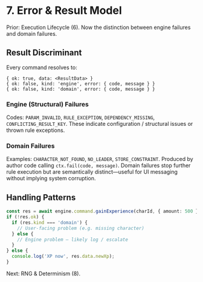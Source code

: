 # 7. Error & Result Model

Prior: Execution Lifecycle (6). Now the distinction between engine failures and domain failures.

## Result Discriminant
Every command resolves to:
```
{ ok: true, data: <ResultData> }
{ ok: false, kind: 'engine', error: { code, message } }
{ ok: false, kind: 'domain', error: { code, message } }
```

### Engine (Structural) Failures
Codes: `PARAM_INVALID`, `RULE_EXCEPTION`, `DEPENDENCY_MISSING`, `CONFLICTING_RESULT_KEY`.
These indicate configuration / structural issues or thrown rule exceptions.

### Domain Failures
Examples: `CHARACTER_NOT_FOUND`, `NO_LEADER`, `STORE_CONSTRAINT`.
Produced by author code calling `ctx.fail(code, message)`. Domain failures stop further rule execution but are semantically distinct—useful for UI messaging without implying system corruption.

## Handling Patterns
```ts
const res = await engine.command.gainExperience(charId, { amount: 500 });
if (!res.ok) {
  if (res.kind === 'domain') {
    // User-facing problem (e.g. missing character)
  } else {
    // Engine problem – likely log / escalate
  }
} else {
  console.log('XP now', res.data.newXp);
}
```

Next: RNG & Determinism (8).
